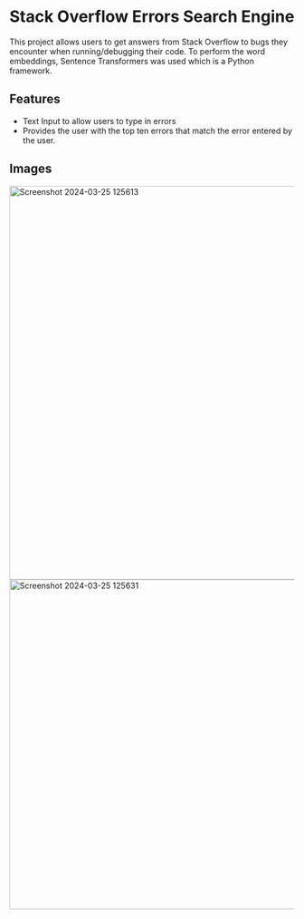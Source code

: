 
# Stack Overflow Errors Search Engine
This project allows users to get answers from Stack Overflow to bugs they encounter when running/debugging their code. To perform the word embeddings, Sentence Transformers was used which is a Python framework.


## Features
- Text Input to allow users to type in errors
- Provides the user with the top ten errors that match the error entered by the user.

## Images
<img width="695" alt="Screenshot 2024-03-25 125613" src="https://github.com/Nelliuslinda/Stack-Overflow-Errors-Search-Engine/assets/60879301/07d6d92e-0463-4854-b599-34c88bd193da">

<img width="582" alt="Screenshot 2024-03-25 125631" src="https://github.com/Nelliuslinda/Stack-Overflow-Errors-Search-Engine/assets/60879301/362988a3-a70d-4075-a64d-784002333b23">
